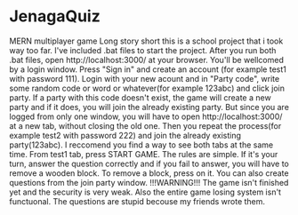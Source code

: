 # JenagaQuiz
MERN multiplayer game
Long story short this is a school project that i took way too far.
I've included .bat files to start the project.
After you run both .bat files, open http://localhost:3000/ at your browser.
You'll be wellcomed by a login window. Press "Sign in" and create an account (for example test1 with password 111).
Login with your new acount and in "Party code", write some random code or word or whatever(for example 123abc) and click join party.
If a party with this code doesn't exist, the game will create a new party and if it does, you will join the already existing party.
But since you are logged from only one window, you will have to open http://localhost:3000/ at a new tab, without closing the old one.
Then you repeat the process(for example test2 with password 222) and join the already existing party(123abc).
I reccomend you find a way to see both tabs at the same time.
From test1 tab, press START GAME.
The rules are simple. If it's your turn, answer the question correctly and if you fail to answer, you will have to remove a wooden block.
To remove a block, press on it.
You can also create questions from the join party window.
!!!WARNING!!! The game isn't finished yet and the security is very weak.
Also the entire game losing system isn't functuonal.
The questions are stupid becouse my friends wrote them.
